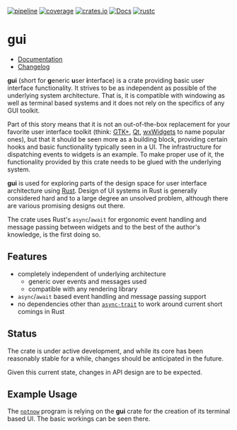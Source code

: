 [![pipeline](https://gitlab.com/d-e-s-o/gui/badges/main/pipeline.svg)](https://gitlab.com/d-e-s-o/gui/commits/main)
[![coverage](https://gitlab.com/d-e-s-o/gui/badges/main/coverage.svg)](https://gitlab.com/d-e-s-o/gui/-/jobs/artifacts/main/file/kcov/kcov-merged/index.html?job=coverage:kcov)
[![crates.io](https://img.shields.io/crates/v/gui.svg)](https://crates.io/crates/gui)
[![Docs](https://docs.rs/gui/badge.svg)](https://docs.rs/gui)
[![rustc](https://img.shields.io/badge/rustc-1.49+-blue.svg)](https://blog.rust-lang.org/2020/12/31/Rust-1.49.0.html)

gui
===

- [Documentation][docs-rs]
- [Changelog](CHANGELOG.md)

**gui** (short for **g**eneric **u**ser **i**nterface) is a crate
providing basic user interface functionality. It strives to be
as independent as possible of the underlying system architecture. That
is, it is compatible with windowing as well as terminal based systems
and it does not rely on the specifics of any GUI toolkit.

Part of this story means that it is not an out-of-the-box replacement
for your favorite user interface toolkit (think: [GTK+][gtk], [Qt][qt],
[wxWidgets][wxwidgets] to name popular ones), but that it should be seen
more as a building block, providing certain hooks and basic
functionality typically seen in a UI. The infrastructure for dispatching
events to widgets is an example. To make proper use of it, the
functionality provided by this crate needs to be glued with the
underlying system.

**gui** is used for exploring parts of the design space for user
interface architecture using [Rust][rust-lang]. Design of UI systems in
Rust is generally considered hard and to a large degree an unsolved
problem, although there are various promising designs out there.

The crate uses Rust's `async`/`await` for ergonomic event handling and
message passing between widgets and to the best of the author's knowledge,
is the first doing so.


Features
--------
- completely independent of underlying architecture
  - generic over events and messages used
  - compatible with any rendering library
- `async`/`await` based event handling and message passing support
- no dependencies other than [`async-trait`][async-trait] to work around
  current short comings in Rust


Status
------

The crate is under active development, and while its core has been
reasonably stable for a while, changes should be anticipated in the
future.

Given this current state, changes in API design are to be expected.


Example Usage
-------------

The [`notnow`][notnow] program is relying on the **gui** crate for the
creation of its terminal based UI. The basic workings can be seen there.

[async-trait]: https://crates.io/crates/async-trait
[docs-rs]: https://docs.rs/crate/gui
[gtk]: https://www.gtk.org
[qt]: https://www.qt.io
[wxwidgets]: https://wxwidgets.org
[rust-lang]: https://www.rust-lang.org
[notnow]: https://crates.io/crates/notnow
